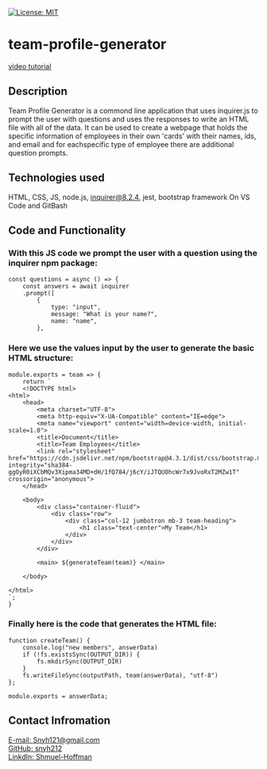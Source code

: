 [![License: MIT](https://img.shields.io/badge/License-MIT-yellow.svg)](https://opensource.org/licenses/MIT)
# team-profile-generator

[video tutorial](https://drive.google.com/file/d/1d00fflcGJQJjH9512kswGoSdKI8kdW20/view)

## Description
Team Profile Generator is a commond line application that uses inquirer.js to prompt the user with questions and uses the responses to write an HTML file with all of the data. It can be used to create a webpage that holds the specific information of employees in their own 'cards' with their names, ids, and email and for eachspecific type of employee there are additional question prompts.

## Technologies used

HTML, CSS, JS, node.js, inquirer@8.2.4, jest, bootstrap framework
On VS Code and GitBash


## Code and Functionality

### With this JS code we prompt the user with a question using the inquirer npm package:
```
const questions = async () => {
    const answers = await inquirer
    .prompt([
        {
            type: "input",
            message: "What is your name?",
            name: "name",
        },
```

### Here we use the values input by the user to generate the basic HTML structure:
```
module.exports = team => {
    return `
    <!DOCTYPE html>
<html>
    <head>
        <meta charset="UTF-8">
        <meta http-equiv="X-UA-Compatible" content="IE=edge">
        <meta name="viewport" content="width=device-width, initial-scale=1.0">
        <title>Document</title>
        <title>Team Employees</title>
        <link rel="stylesheet" href="https://cdn.jsdelivr.net/npm/bootstrap@4.3.1/dist/css/bootstrap.min.css" integrity="sha384-ggOyR0iXCbMQv3Xipma34MD+dH/1fQ784/j6cY/iJTQUOhcWr7x9JvoRxT2MZw1T" crossorigin="anonymous">
    </head>

    <body>
        <div class="container-fluid">
            <div class="row">
                <div class="col-12 jumbotron mb-3 team-heading">
                    <h1 class="text-center">My Team</h1>
                </div>
            </div>
        </div>

        <main> ${generateTeam(team)} </main>

    </body>
    
</html>
`;
}
```

### Finally here is the code that generates the HTML file:
```
function createTeam() {
    console.log("new members", answerData)
    if (!fs.existsSync(OUTPUT_DIR)) {
        fs.mkdirSync(OUTPUT_DIR)
    }
    fs.writeFileSync(outputPath, team(answerData), "utf-8")
};

module.exports = answerData;
```

## Contact Infromation

[E-mail: Snyh121@gmail.com](mailto:snyh121@gmail.com)  
[GitHub: snyh212](https://github.com/snyh212)  
[LinkdIn: Shmuel-Hoffman](https://www.linkedin.com/in/shmuel-hoffman-254b0223b?lipi=urn%3Ali%3Apage%3Ad_flagship3_profile_view_base_contact_details%3BS2rg0PtBTLeG2szT2ZbGmg%3D%3D)